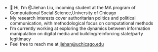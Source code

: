 - 👋 Hi, I’m @Jiehan Liu, incoming student at the MA program of Computational Social Science,University of Chicago 
- My research interests cover authoritarian politics and political communication, with methodological focus on computational methods
- I’m currently working at exploring the dynamics between information manipulation on digital media and building/reinforcing state/party legitimacy
- Feel free to reach me at jiehan@uchicago.edu

<!---
jiehanL/jiehanL is a ✨ special ✨ repository because its `README.md` (this file) appears on your GitHub profile.
You can click the Preview link to take a look at your changes.
--->
